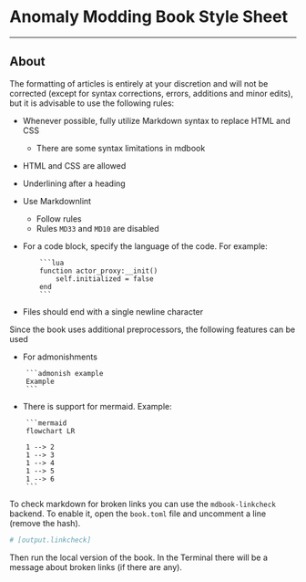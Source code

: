 # Anomaly Modding Book Style Sheet

___

## About

The formatting of articles is entirely at your discretion and will not be corrected (except for syntax corrections, errors, additions and minor edits), but it is advisable to use the following rules:

- Whenever possible, fully utilize Markdown syntax to replace HTML and CSS
  - There are some syntax limitations in mdbook
- HTML and CSS are allowed
- Underlining after a heading
- Use Markdownlint
  - Follow rules
  - Rules `MD33` and `MD10` are disabled
- For a code block, specify the language of the code. For example:

    ```admonish example
        ```lua
        function actor_proxy:__init()
	        self.initialized = false
        end
        ```
    ```

- Files should end with a single newline character

Since the book uses additional preprocessors, the following features can be used

- For admonishments

```admonish example
    ```admonish example
    Example
    ```
```

- There is support for mermaid. Example:

```admonish example
    ```mermaid
    flowchart LR

    1 --> 2
    1 --> 3
    1 --> 4
    1 --> 5
    1 --> 6
    ```
```

To check markdown for broken links you can use the `mdbook-linkcheck` backend. To enable it, open the `book.toml` file and uncomment a line (remove the hash).

```toml
# [output.linkcheck]
```

Then run the local version of the book. In the Terminal there will be a message about broken links (if there are any).
